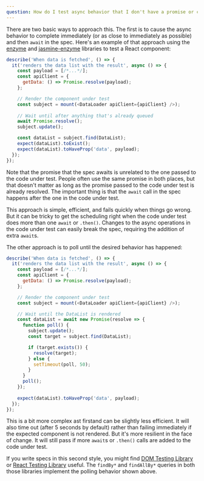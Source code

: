 ```yaml
---
question: How do I test async behavior that I don't have a promise or callback for, like a UI component that renders something after fetching data asynchronously?
---
```


There are two basic ways to approach this. The first is to cause the async
behavior to complete immediately (or as close to immediately as possible) and
then `await` in the spec. Here's an example of that approach using the
[enzyme](https://www.npmjs.com/package/enzyme) and
[jasmine-enzyme](https://www.npmjs.com/package/jasmine-enzyme) libraries to
test a React component:


```javascript
describe('When data is fetched', () => {
  it('renders the data list with the result', async () => {
    const payload = [/*...*/];
    const apiClient = {
      getData: () => Promise.resolve(payload);
    };

    // Render the component under test
    const subject = mount(<DataLoader apiClient={apiClient} />);
    
    // Wait until after anything that's already queued
    await Promise.resolve();
    subject.update();

    const dataList = subject.find(DataList);
    expect(dataList).toExist();
    expect(dataList).toHaveProp('data', payload);
  });
});
```

Note that the promise that the spec awaits is unrelated to the one passed to
the code under test. People often use the same promise in both places, but that
doesn't matter as long as the promise passed to the code under test is already
resolved. The important thing is that the `await` call in the spec happens
after the one in the code under test.

This approach is simple, efficient, and fails quickly when things go wrong. But
it can be tricky to get the scheduling right when the code under test does more
than one `await` or `.then()`. Changes to the async operations in the code
under test can easily break the spec, requiring the addition of extra `await`s.

The other approach is to poll until the desired behavior has happened:


```javascript
describe('When data is fetched', () => {
  it('renders the data list with the result', async () => {
    const payload = [/*...*/];
    const apiClient = {
      getData: () => Promise.resolve(payload);
    };

    // Render the component under test
    const subject = mount(<DataLoader apiClient={apiClient} />);

    // Wait until the DataList is rendered
    const dataList = await new Promise(resolve => {
      function poll() {
        subject.update();
        const target = subject.find(DataList);

        if (target.exists()) {
          resolve(target);
        } else {
          setTimeout(poll, 50);
        }
      }
      poll();
    });
    
    expect(dataList).toHaveProp('data', payload);
  });
});
```

This is a bit more complex ast firstand can be slightly less efficient. It will
also time out (after 5 seconds by default) rather than failing immediately if
the expected component is not rendered. But it's more resilient in the face of
change. It will still pass if more `await`s or `.then()` calls are added to the
code under test.

If you write specs in this second style, you might find
[DOM Testing Library](https://testing-library.com/docs/dom-testing-library/intro)
or
[React Testing Library](https://testing-library.com/docs/react-testing-library/intro)
useful. The `findBy*` and `findAllBy*` queries in both those libraries 
implement the polling behavior shown above.
